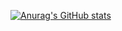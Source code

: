 [![Anurag's GitHub stats](https://github-readme-stats.vercel.app/api?username=fly3366)](https://github.com/anuraghazra/github-readme-stats)
